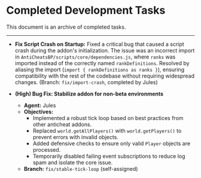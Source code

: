 # Completed Development Tasks

This document is an archive of completed tasks.

---

- **Fix Script Crash on Startup:** Fixed a critical bug that caused a script crash during the addon's initialization. The issue was an incorrect import in `AntiCheatsBP/scripts/core/dependencies.js`, where `ranks` was imported instead of the correctly named `rankDefinitions`. Resolved by aliasing the import (`import { rankDefinitions as ranks }`), ensuring compatibility with the rest of the codebase without requiring widespread changes. (Branch: `fix/import-crash`, completed by Jules)

- **(High) Bug Fix: Stabilize addon for non-beta environments**
  - **Agent:** Jules
  - **Objectives:**
    - Implemented a robust tick loop based on best practices from other anticheat addons.
    - Replaced `world.getAllPlayers()` with `world.getPlayers()` to prevent errors with invalid objects.
    - Added defensive checks to ensure only valid `Player` objects are processed.
    - Temporarily disabled failing event subscriptions to reduce log spam and isolate the core issue.
  - **Branch:** `fix/stable-tick-loop` (self-assigned)
